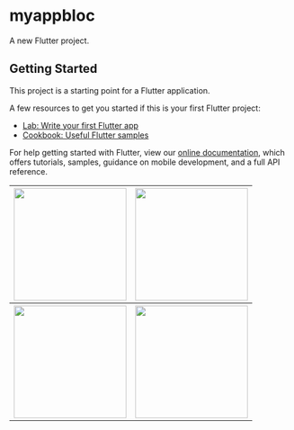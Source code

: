 # myappbloc

A new Flutter project.

## Getting Started

This project is a starting point for a Flutter application.

A few resources to get you started if this is your first Flutter project:

- [Lab: Write your first Flutter app](https://flutter.dev/docs/get-started/codelab)
- [Cookbook: Useful Flutter samples](https://flutter.dev/docs/cookbook)

For help getting started with Flutter, view our
[online documentation](https://flutter.dev/docs), which offers tutorials,
samples, guidance on mobile development, and a full API reference.
<table cellspacing="1" align="center">
  <tr>
    <th>
      <img src="https://user-images.githubusercontent.com/18073700/63814637-2f722d80-c8f7-11e9-971b-05ca954983f9.jpeg" width="200"/>
    </th>
    <th>
      <img src="https://user-images.githubusercontent.com/18073700/63814643-326d1e00-c8f7-11e9-86f1-5b7afd5d1abf.jpeg" width="200"/>
    </th>
  </tr>
  <tr>
    <th>
      <img src="https://user-images.githubusercontent.com/18073700/63814649-3731d200-c8f7-11e9-9cb5-e6f11a81b9ad.jpeg" width="200"/>
    </th>
    <th>
      <img src="https://user-images.githubusercontent.com/18073700/63814647-34cf7800-c8f7-11e9-85f0-8c9b6d1ee451.jpeg" width="200"/>
    </th>
  </tr>
</table>
